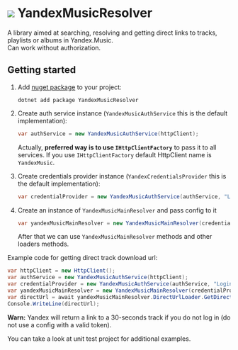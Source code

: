 # ![](https://raw.githubusercontent.com/SKProCH/YandexMusicResolver/dev/icon.svg) YandexMusicResolver
A library aimed at searching, resolving and getting direct links to tracks, playlists or albums in Yandex.Music.  
Can work without authorization.

## Getting started

1. Add [nuget package](https://www.nuget.org/packages/YandexMusicResolver/) to your project:

    ```
    dotnet add package YandexMusicResolver
    ```
2. Create auth service instance (`YandexMusicAuthService` this is the default implementation):
    ```c#
    var authService = new YandexMusicAuthService(httpClient);
    ```
    Actually, **preferred way is to use `IHttpClientFactory`** to pass it to all services.
    If you use `IHttpClientFactory` default HttpClient name is `YandexMusic`.
    
3. Create credentials provider instance (`YandexCredentialsProvider` this is the default implementation):
    ```c#
    var credentialProvider = new YandexMusicAuthService(authService, "Login", "Pass");
    ```

4. Create an instance of `YandexMusicMainResolver` and pass config to it
    ```c#
    var yandexMusicMainResolver = new YandexMusicMainResolver(credentialProvider, httpClient);
    ```
    After that we can use `YandexMusicMainResolver` methods and other loaders methods.

Example code for getting direct track download url:
```c#
var httpClient = new HttpClient();
var authService = new YandexMusicAuthService(httpClient);
var credentialProvider = new YandexMusicAuthService(authService, "Login", "Pass");
var yandexMusicMainResolver = new YandexMusicMainResolver(credentialProvider, httpClient);
var directUrl = await yandexMusicMainResolver.DirectUrlLoader.GetDirectUrl("55561798");
Console.WriteLine(directUrl);
```
**Warn:** Yandex will return a link to a 30-seconds track if you do not log in (do not use a config with a valid token).

You can take a look at unit test project for additional examples.